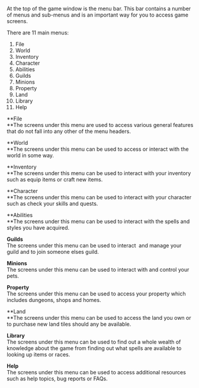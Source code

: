 ---
---
At the top of the game window is the menu bar. This bar contains a number of menus and sub-menus and is an important way for you to access game screens.

There are 11 main menus:

1.  File
2.  World
3.  Inventory
4.  Character
5.  Abilities
6.  Guilds
7.  Minions
8.  Property
9.  Land
10.  Library
11.  Help

**File  
**The screens under this menu are used to access various general features that do not fall into any other of the menu headers.

**World  
**The screens under this menu can be used to access or interact with the world in some way.

**Inventory  
**The screens under this menu can be used to interact with your inventory such as equip items or craft new items.

**Character  
**The screens under this menu can be used to interact with your character such as check your skills and quests.

**Abilities  
**The screens under this menu can be used to interact with the spells and styles you have acquired.

**Guilds**  
The screens under this menu can be used to interact  and manage your guild and to join someone elses guild.

**Minions**  
The screens under this menu can be used to interact with and control your pets.

**Property**  
The screens under this menu can be used to access your property which includes dungeons, shops and homes.

**Land  
**The screens under this menu can be used to access the land you own or to purchase new land tiles should any be available.

**Library**  
The screens under this menu can be used to find out a whole wealth of knowledge about the game from finding out what spells are available to looking up items or races.

**Help**  
The screens under this menu can be used to access additional resources such as help topics, bug reports or FAQs.